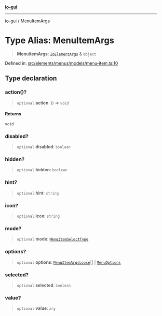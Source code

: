 [**io-gui**](../README.md)

***

[io-gui](../README.md) / MenuItemArgs

# Type Alias: MenuItemArgs

> **MenuItemArgs**: [`IoElementArgs`](IoElementArgs.md) & `object`

Defined in: [src/elements/menus/models/menu-item.ts:10](https://github.com/io-gui/io/blob/main/src/elements/menus/models/menu-item.ts#L10)

## Type declaration

### action()?

> `optional` **action**: () => `void`

#### Returns

`void`

### disabled?

> `optional` **disabled**: `boolean`

### hidden?

> `optional` **hidden**: `boolean`

### hint?

> `optional` **hint**: `string`

### icon?

> `optional` **icon**: `string`

### mode?

> `optional` **mode**: [`MenuItemSelectType`](MenuItemSelectType.md)

### options?

> `optional` **options**: [`MenuItemArgsLoose`](MenuItemArgsLoose.md)[] \| [`MenuOptions`](../classes/MenuOptions.md)

### selected?

> `optional` **selected**: `boolean`

### value?

> `optional` **value**: `any`
